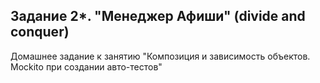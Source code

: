 ## Задание 2*. "Менеджер Афиши" (divide and conquer)
Домашнее задание к занятию "Композиция и зависимость объектов. Mockito при создании авто-тестов"